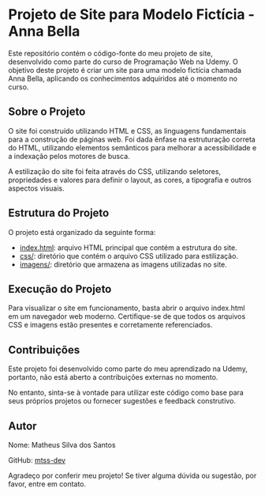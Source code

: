# Projeto de Site para Modelo Fictícia - Anna Bella

Este repositório contém o código-fonte do meu projeto de site, desenvolvido como parte do curso de Programação Web na Udemy. O objetivo deste projeto é criar um site para uma modelo fictícia chamada Anna Bella, aplicando os conhecimentos adquiridos até o momento no curso.

## Sobre o Projeto

O site foi construído utilizando HTML e CSS, as linguagens fundamentais para a construção de páginas web. Foi dada ênfase na estruturação correta do HTML, utilizando elementos semânticos para melhorar a acessibilidade e a indexação pelos motores de busca.

A estilização do site foi feita através do CSS, utilizando seletores, propriedades e valores para definir o layout, as cores, a tipografia e outros aspectos visuais.

## Estrutura do Projeto

O projeto está organizado da seguinte forma:


- [index.html](index.html): arquivo HTML principal que contém a estrutura do site.
- [css/](css/): diretório que contém o arquivo CSS utilizado para estilização.
- [imagens/](imagens/): diretório que armazena as imagens utilizadas no site.

## Execução do Projeto

Para visualizar o site em funcionamento, basta abrir o arquivo index.html em um navegador web moderno. Certifique-se de que todos os arquivos CSS e imagens estão presentes e corretamente referenciados.

## Contribuições

Este projeto foi desenvolvido como parte do meu aprendizado na Udemy, portanto, não está aberto a contribuições externas no momento.

No entanto, sinta-se à vontade para utilizar este código como base para seus próprios projetos ou fornecer sugestões e feedback construtivo.

## Autor

Nome: Matheus Silva dos Santos

GitHub: [mtss-dev](https://github.com/mtss-dev)

Agradeço por conferir meu projeto! Se tiver alguma dúvida ou sugestão, por favor, entre em contato.
